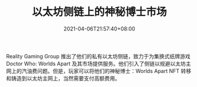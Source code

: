﻿---
title: "以太坊侧链上的神秘博士市场"
date: 2021-04-06T21:57:40+08:00
lastmod: 2021-04-06T16:45:40+08:00
draft: false
authors: ["Kate"]
description: "Reality Gaming Group 推出了他们的私有以太坊侧链，致力于为集换式纸牌游戏 Doctor Who: Worlds Apart 及其市场提供服务。他们引入了侧链以规避以太坊主网上的汽油费问题。但是，玩家可以将他们的神秘博士：Worlds Apart NFT 转移和铸造到以太坊主网上，当然需要支付高额费用。"
featuredImage: "doctor-who-marketplace-live-on-ethereum-sidechain.png"
tags: ["Racing Games","赛车游戏","Play to Earn"]
categories: ["news"]
news: ["赛车游戏"]
weight: 
lightgallery: true
pinned: false
recommend: false
recommend1: false
---

Reality Gaming Group 推出了他们的私有以太坊侧链，致力于为集换式纸牌游戏 Doctor Who: Worlds Apart 及其市场提供服务。他们引入了侧链以规避以太坊主网上的汽油费问题。但是，玩家可以将他们的神秘博士：Worlds Apart NFT 转移和铸造到以太坊主网上，当然需要支付高额费用。

<!--more-->

